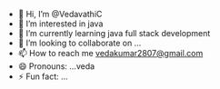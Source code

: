 - 👋 Hi, I’m @VedavathiC
- 👀 I’m interested in java
- 🌱 I’m currently learning java full stack development
- 💞️ I’m looking to collaborate on ...
- 📫 How to reach me vedakumar2807@gmail.com
- 😄 Pronouns: ...veda
- ⚡ Fun fact: ...

<!---
VedavathiC/VedavathiC is a ✨ special ✨ repository because its `README.md` (this file) appears on your GitHub profile.
You can click the Preview link to take a look at your changes.
--->
